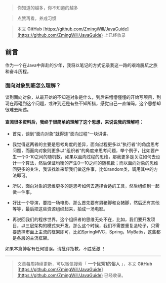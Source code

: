 

> 你知道的越多，你不知道的越多

> 点赞再看，养成习惯

> 本文 **GitHub** [https://github.com/ZmingWill/JavaGuide](https://github.com/ZmingWill/JavaGuide) 上已经收录

## 前言

作为一个在Java中奔赴的少年，我将以笔记的方式记录我这一路的艰难脱坑之旅和奋斗历程。

### 面向对象到底怎么理解？

谈到面向对象，从最开始的不知道对象是什么，到后来懵懵懂懂的开始写项目，到现在再碰到这个问题，或许到还是有些不知所措，感觉自己一直编码，这个思想却很难去阐述。

#### 查阅很多资料后，我终于很简单的理解了这个思想，来说说我的理解吧：

- 首先，谈到“面向对象”就得连”面向过程“一块讲讲。

- 我觉得这两者的主要是思考角度的差异，面向过程更多以”执行者“的角度思考问题，而面向对象则更多以”组织者“的角度来思考问题，举个例子，比如要产生一个0-10之间的随机数，如果以面向过程的思维，那我更多是关注如何去设计一个算法，然后保证均衡的产生0—10之间的随机数；而以面向对象的思维回更多的关注，我该找谁来帮我们做这件事，比如random类，调用其中的方法即可。

- 所以，面向对象的思维更多的是思考如何去选择合适的工具，然后组织到一起做一件事。

- 好比一个导演，要拍一场电影，那么首先要有男猪脚和女猪脚，然后还有其他等等，最后把这些资源组织起来，拍成一场电影。

- 再说回我们的程序世界，这个组织者的思维无处不在，比如，我们要开发项目，以三层架构的模式来开发，那么这个时候，我们不需要重复造轮子，只需要选择市面上主流的框架即可，比如SpringMVC，Spring，MyBatis，这些都是各层的主流框架。

如果本篇博客有任何错误，请批评指教，不胜感激 ！

------

> 文章每周持续更新，可以微信搜索「 **一个优秀1的俗人** 」，本文 **GitHub** [https://github.com/ZmingWill/JavaGuide](https://github.com/ZmingWill/JavaGuide) 已经收录。
